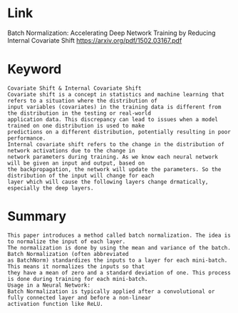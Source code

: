 Link
===============
<p>

Batch Normalization: Accelerating Deep Network Training by Reducing Internal Covariate Shift
https://arxiv.org/pdf/1502.03167.pdf

</p>

Keyword
===============

    Covariate Shift & Internal Covariate Shift
    Covariate shift is a concept in statistics and machine learning that refers to a situation where the distribution of
    input variables (covariates) in the training data is different from the distribution in the testing or real-world
    application data. This discrepancy can lead to issues when a model trained on one distribution is used to make
    predictions on a different distribution, potentially resulting in poor performance.
    Internal covariate shift refers to the change in the distribution of network activations due to the change in
    network parameters during training. As we know each neural network will be given an input and output, based on 
    the backpropagation, the network will update the parameters. So the distribution of the input will change for each
    layer which will cause the following layers change drmatically, especially the deep layers.

Summary
===============

    This paper introduces a method called batch normalization. The idea is to normalize the input of each layer.
    The normalization is done by using the mean and variance of the batch. Batch Normalization (often abbreviated 
    as BatchNorm) standardizes the inputs to a layer for each mini-batch. This means it normalizes the inputs so that 
    they have a mean of zero and a standard deviation of one. This process is done during training for each mini-batch.
    Usage in a Neural Network:
    Batch Normalization is typically applied after a convolutional or fully connected layer and before a non-linear
    activation function like ReLU.
    
        
